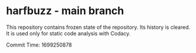 # harfbuzz - main branch

This repository contains frozen state of the repository.
Its history is cleared. It is used only for static code
analysis with Codacy.

Commit Time: 1699250878